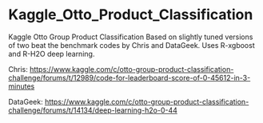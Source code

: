 # Kaggle_Otto_Product_Classification
Kaggle Otto Group Product Classification
Based on slightly tuned versions of two beat the benchmark codes by Chris and DataGeek.
Uses R-xgboost and R-H2O deep learning.

Chris:  https://www.kaggle.com/c/otto-group-product-classification-challenge/forums/t/12989/code-for-leaderboard-score-of-0-45612-in-3-minutes

DataGeek:  https://www.kaggle.com/c/otto-group-product-classification-challenge/forums/t/14134/deep-learning-h2o-0-44
